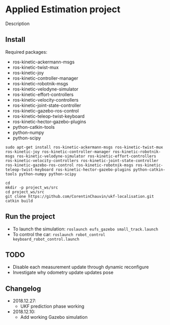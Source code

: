 # Applied Estimation project

Description

## Install

Required packages:
* ros-kinetic-ackermann-msgs
* ros-kinetic-twist-mux
* ros-kinetic-joy
* ros-kinetic-controller-manager
* ros-kinetic-robotnik-msgs
* ros-kinetic-velodyne-simulator
* ros-kinetic-effort-controllers
* ros-kinetic-velocity-controllers
* ros-kinetic-joint-state-controller
* ros-kinetic-gazebo-ros-control
* ros-kinetic-teleop-twist-keyboard
* ros-kinetic-hector-gazebo-plugins
* python-catkin-tools
* python-numpy
* python-scipy


```
sudo apt-get install ros-kinetic-ackermann-msgs ros-kinetic-twist-mux ros-kinetic-joy ros-kinetic-controller-manager ros-kinetic-robotnik-msgs ros-kinetic-velodyne-simulator ros-kinetic-effort-controllers ros-kinetic-velocity-controllers ros-kinetic-joint-state-controller ros-kinetic-gazebo-ros-control ros-kinetic-robotnik-msgs ros-kinetic-teleop-twist-keyboard ros-kinetic-hector-gazebo-plugins python-catkin-tools python-numpy python-scipy
```

```
cd
mkdir -p project_ws/src
cd project_ws/src
git clone https://github.com/CorentinChauvin/ukf-localisation.git
catkin build
```

## Run the project
- To launch the simulation: `roslaunch eufs_gazebo small_track.launch`
- To control the car: `roslaunch robot_control keyboard_robot_control.launch`

## TODO
- Disable each measurement update through dynamic reconfigure
- Investigate why odometry update updates pose

## Changelog
- 2018.12.27:
  - UKF prediction phase working
- 2018.12.10:
  - Add working Gazebo simulation
